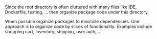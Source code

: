 Since the root directory is often cluttered with many files like
IDE, Dockerfile, testing, ... then organize package code under
this directory.

When possible organize packages to minimize dependencies.  One
approach is to organize code by slices of functionality.  Examples
include shopping cart, inventory, shipping, user auth, ...
